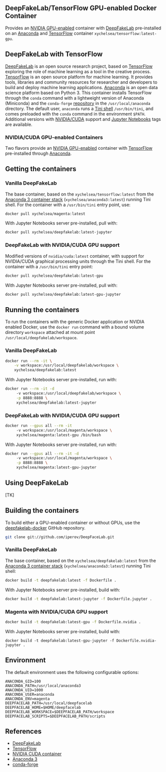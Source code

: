 DeepFakeLab/TensorFlow GPU-enabled Docker Container
-----

Provides an [NVIDIA GPU-enabled](https://hub.docker.com/r/nvidia/cuda) container with [DeepFakeLab](https://github.com/iperov/DeepFaceLab) pre-installed on an [Anaconda](https://www.anaconda.com/) and [TensorFlow](https://hub.docker.com/r/tensorflow/tensorflow) container ```xychelsea/tensorflow:latest-gpu```.

DeepFakeLab with TensorFlow
-----

[DeepFakeLab](https://magenta.tensorflow.org/) is an open source research project, based on [TensorFlow](https://tensorflow.org) exploring the role of machine learning as a tool in the creative process. [TensorFlow](https://tensorflow.org/) is an open source platform for machine learning. It provides tools, libraries and community resources for researcher and developers to build and deploy machine learning applications. [Anaconda](https://anaconda.com/) is an open data science platform based on Python 3. This container installs TensorFlow through the ```conda``` command with a lightweight version of Anaconda (Miniconda) and the ```conda-forge``` [repository](https://conda-forge.org/) in the ```/usr/local/anaconda``` directory. The default user, ```anaconda``` runs a [Tini shell](https://github.com/krallin/tini/) ```/usr/bin/tini```, and comes preloaded with the ```conda``` command in the environment ```$PATH```. Additional versions with [NVIDIA/CUDA](https://hub.docker.com/r/nvidia/cuda/) support and [Jupyter Notebooks](https://jupyter.org/) tags are available.

### NVIDIA/CUDA GPU-enabled Containers

Two flavors provide an [NVIDIA GPU-enabled](https://hub.docker.com/r/nvidia/cuda) container with [TensorFlow](https://tensorflow.org) pre-installed through [Anaconda](https://anaconda.com/).

## Getting the containers

### Vanilla DeepFakeLab

The base container, based on the ```xychelsea/tensorflow:latest``` from the [Anaconda 3 container stack](https://hub.docker.com/r/xychelsea/anaconda3) (```xychelsea/anaconda3:latest```) running Tini shell. For the container with a ```/usr/bin/tini``` entry point, use:

```bash
docker pull xychelsea/magenta:latest
```

With Jupyter Notebooks server pre-installed, pull with:

```bash
docker pull xychelsea/deepfakelab:latest-jupyter
```

### DeepFakeLab with NVIDIA/CUDA GPU support

Modified versions of ```nvidia/cuda:latest``` container, with support for NVIDIA/CUDA graphical processing units through the Tini shell. For the container with a ```/usr/bin/tini``` entry point:

```bash
docker pull xychelsea/deepfakelab:latest-gpu
```

With Jupyter Notebooks server pre-installed, pull with:

```bash
docker pull xychelsea/deepfakelab:latest-gpu-jupyter
```

## Running the containers

To run the containers with the generic Docker application or NVIDIA enabled Docker, use the ```docker run``` command with a bound volume directory ```workspace``` attached at mount point ```/usr/local/deepfakelab/workspace```.

### Vanilla DeepFakeLab

```bash
docker run --rm -it \
    -v workspace:/usr/local/deepfakelab/workspace \
    xychelsea/deepfakelab:latest
```

With Jupyter Notebooks server pre-installed, run with:

```bash
docker run --rm -it -d
     -v workspace:/usr/local/deepfakelab/workspace \
     -p 8888:8888 \
     xychelsea/deepfakelab:latest-jupyter
```
### DeepFakeLab with NVIDIA/CUDA GPU support

```bash
docker run --gpus all --rm -it
     -v workspace:/usr/local/magenta/workspace \
     xychelsea/magenta:latest-gpu /bin/bash
```

With Jupyter Notebooks server pre-installed, run with:

```bash
docker run --gpus all --rm -it -d
     -v workspace:/usr/local/magenta/workspace \
     -p 8888:8888 \
     xychelsea/magenta:latest-gpu-jupyter
```

## Using DeepFakeLab

[TK]

## Building the containers

To build either a GPU-enabled container or without GPUs, use the [deepfakelab-docker](https://github.com/xychelsea/magenta-docker) GitHub repository.

```bash
git clone git://github.com/iperov/DeepFaceLab.git
```

### Vanilla DeepFakeLab

The base container, based on the ```xychelsea/deepfakelab:latest``` from the [Anaconda 3 container stack](https://hub.docker.com/r/xychelsea/anaconda3) (```xychelsea/anaconda3:latest```) running Tini shell:

```bash
docker build -t deepfakelab:latest -f Dockerfile .
```

With Jupyter Notebooks server pre-installed, build with:

```bash
docker build -t deepfakelab:latest-jupyter -f Dockerfile.jupyter .
```

### Magenta with NVIDIA/CUDA GPU support

```bash
docker build -t deepfakelab:latest-gpu -f Dockerfile.nvidia .
```

With Jupyter Notebooks server pre-installed, build with:

```
docker build -t deepfakelab:latest-gpu-jupyter -f Dockerfile.nvidia-jupyter .
```

## Environment

The default environment uses the following configurable options:

```
ANACONDA_GID=100
ANACONDA_PATH=/usr/local/anaconda3
ANACONDA_UID=1000
ANACONDA_USER=anaconda
ANACONDA_ENV=magenta
DEEPFACELAB_PATH=/usr/local/deepfacelab
DEEPFACELAB_HOME=$HOME/deepfacelab
DEEPFACELAB_WORKSPACE=$DEEPFACELAB_PATH/workspace
DEEPFACELAB_SCRIPTS=$DEEPFACELAB_PATH/scripts
```

## References

- [DeepFakeLab](https://github.com/iperov/DeepFaceLab)
- [TensorFlow](https://tensorflow.org)
- [NVIDIA CUDA container](https://hub.docker.com/r/nvidia/cuda)
- [Anaconda 3](https://www.anaconda.com/blog/tensorflow-in-anaconda)
- [conda-forge](https://conda-forge.org/)
